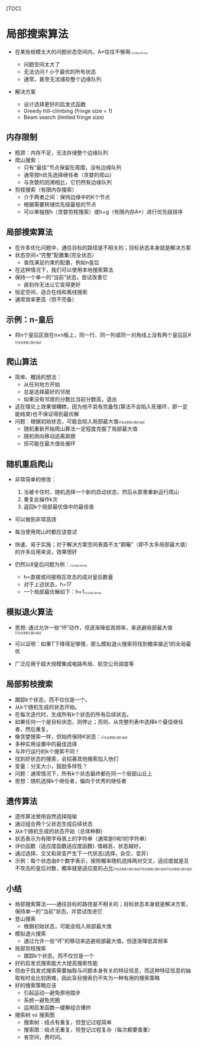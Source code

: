 ﻿[TOC]

# 局部搜索算法
- 在某些规模太大的问题状态空间内，A*往往不够用<img src="https://img-blog.csdnimg.cn/efb8f0f1a21145f5a423f595fd52c0a5.png#pic_center =20%x60%" alt="在这里插入图片描述" style="zoom: 33%;" />

	-  问题空间太大了
	- 无法访问 f 小于最优的所有状态
	- 通常，甚至无法储存整个边缘队列
- 解决方案
	- 设计选择更好的启发式函数
	- Greedy hill-climbing (fringe size = 1)
	-  Beam search (limited fringe size)
## 内存限制
- 瓶颈：内存不足，无法存储整个边缘队列
- 爬山搜索：
	-  只有“最佳”节点保留在周围，没有边缘队列 
	- 通常按h优先选择继任者（贪婪的爬山） 
	- 与贪婪的回溯相比，它仍然有边缘队列
- 剪枝搜索（有限内存搜索）
	- 介于两者之间：保持边缘中的K个节点
	- 根据需要转储优先级最低的节点
	- 可以单独按h（贪婪剪枝搜索）或h+g（有限内存A*）进行优先级排序
## 局部搜索算法
- 在许多优化问题中，通往目标的路径是不相关的；目标状态本身就是解决方案
-  状态空间=“完整”配置集(完全状态）
 	  - 查找满足约束的配置，例如n皇后
- 在这种情况下，我们可以使用本地搜索算法
- 保持一个单一的“当前”状态，尝试改善它
	- 直到你无法让它变得更好
- 恒定空间，适合在线和离线搜索 
- 通常效率更高（但不完备）
## 示例：n-皇后
- 将n个皇后区放在n×n板上，同一行、同一列或同一对角线上没有两个皇后区#<img src="https://img-blog.csdnimg.cn/05233ed8b82a48feb74751a0e0117cc9.png#pic_center =60%x60%" alt="在这里插入图片描述" style="zoom:50%;" />
## 爬山算法
- 简单、概括的想法：
	- 从任何地方开始
	- 总是选择最好的邻居
	- 如果没有邻居的分数比当前分数高，退出
- 这在理论上效果很糟糕，因为他不具有完备性(算法不会陷入死循环，即一定能结束)也不保证得到最优解
- 问题：根据初始状态，可能会陷入局部最大值<img src="https://img-blog.csdnimg.cn/a11e71e4bed5404abf9663a1b573570e.png#pic_center =50%x60%" alt="在这里插入图片描述" style="zoom:50%;" />
	- 随机重新开始爬山算法一定程度克服了局部最大值
	- 随机侧向移动逃离肩膀
	- 但可能在最大值处循环
## 随机重启爬山
- 非常简单的修改：
	1. 当被卡住时，随机选择一个新的启动状态，然后从那里重新运行爬山
	2. 重复此操作k次
	3. 返回k个局部最优值中的最佳值
- 可以做到非常高效
- 每当使用爬山时都应该尝试
- 快速、易于实施；对于解决方案空间表面不太“颠簸”（即不太多局部最大值）的许多应用来说，效果很好
- 仍然以8皇后问题为例：<img src="https://img-blog.csdnimg.cn/be8190bdf42d4097b622e60a0a7abec3.png#pic_center =30%x60%" alt="在这里插入图片描述" style="zoom:33%;" />

	- h=直接或间接相互攻击的成对皇后数量
	- 对于上述状态，h=17
	- 一个局部最优解如下：h=1<img src="https://img-blog.csdnimg.cn/8edbdf2664bb4375b9c4b5822aa02818.png#pic_center =30%x60%" alt="在这里插入图片描述" style="zoom:33%;" />
## 模拟退火算法
- 思想: 通过允许一些“坏”动作，但逐渐降低其频率，来逃避局部最大值<img src="https://img-blog.csdnimg.cn/0e1b146d03d34e5b9d9177c68533b905.png#pic_center =60%x60%" alt="在这里插入图片描述" style="zoom:50%;" />

- 可以证明：如果T下降得足够慢，那么模拟退火搜索将找到概率接近1的全局最优
- 广泛应用于超大规模集成电路布局、航空公司调度等
## 局部剪枝搜索
- 跟踪k个状态，而不仅仅是一个。
- 从k个随机生成的状态开始。
- 在每次迭代时，生成所有k个状态的所有后续状态。
- 如果任何一个是目标状态，则停止；否则，从完整列表中选择k个最佳继任者，然后重复。
- 像贪婪搜索一样，但始终保持K状态：<img src="https://img-blog.csdnimg.cn/615b74bd9f384df18e9940d157b42690.png#pic_center =60%x60%" alt="在这里插入图片描述" style="zoom:50%;" />
- 多种实用设置中的最佳选择
- 与并行运行的k个搜索不同！
- 找到好状态的搜索，会招募其他搜索加入他们
- 变量：分支大小，鼓励多样性？
-  问题：通常情况下，所有k个状态最终都在同一个局部山丘上
- 思想：随机选择k个继任者，偏向于优秀的继任者
## 遗传算法
- 遗传算法使用自然选择隐喻
- 通过组合两个父状态生成后续状态
- 从k个随机生成的状态开始（总体种群)  
- 状态表示为有限字母表上的字符串（通常是0和1的字符串）
- 评价函数（适应度函数适应度函数). 值越高，状态越好。
- 通过选择、交叉和突变产生下一代状态(选择，杂交，变异）
- 示例：每个状态由8个数字表示，按照概率随机选择两对交叉，适应度就是互不攻击的皇后对数，概率就是适应度的占比<img src="https://img-blog.csdnimg.cn/bfea2b5713ee4126913d2a60d5982c15.png#pic_center =70%x60%" alt="在这里插入图片描述" style="zoom:50%;" /><img src="https://img-blog.csdnimg.cn/229091b183cf4b57b25fb12a6562c06c.png#pic_center =70%x60%" alt="在这里插入图片描述" style="zoom:50%;" /><img src="https://img-blog.csdnimg.cn/b4b19ea71b894ef08028ddf053d2b501.png#pic_center =70%x60%" alt="在这里插入图片描述" style="zoom:50%;" />
## 小结
- 局部搜索算法——通往目标的路径是不相关的；目标状态本身就是解决方案，保持单一的“当前”状态，并尝试改进它
- 登山搜索
	- 根据初始状态，可能会陷入局部最大值
- 模拟退火搜索
	- 通过允许一些“坏”的移动来逃避局部最大值，但逐渐降低其频率
- 局部剪枝搜索
	- 跟踪k个状态，而不仅仅是一个
- 好的启发式搜索能大大提高搜索性能
- 但由于启发式搜索需要抽取与问题本身有关的特征信息，而这种特征信息的抽取有时会比较困难，因此盲目搜索仍不失为一种有用的搜索策略
- 好的搜索策略应该
	- 引起运动—避免原地踏步
	- 系统—避免兜圈
	- 运用启发函数—缓解组合爆炸
- 搜索树 vs 搜索图
	- 搜索树：结点有重复，但登记过程简单
	- 搜索图：结点无重复，但登记过程复杂（每次都要查重）
	-  省空间，费时间。

